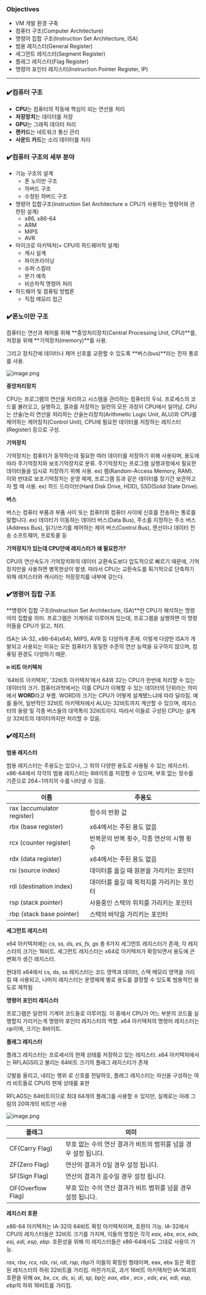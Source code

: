 ### Objectives

- VM 개발 환경 구축
- 컴퓨터 구조(Computer Architecture)
- 명령어 집합 구조(Instruction Set Architecture, ISA)
- 범용 레지스터(General Register)
- 세그먼트 레지스터(Segment Register)
- 플래그 레지스터(Flag Register)
- 명령어 포인터 레지스터(Instruction Pointer Register, IP)

---

### ✔️컴퓨터 구조

- **CPU**는 컴퓨터의 작동에 핵심이 되는 연산을 처리
- **저장장치**는 데이터를 저장
- **GPU**는 그래픽 데이터 처리
- **랜카드**는 네트워크 통신 관리
- **사운드 카드**는 소리 데이터를 처리

### ✔️**컴퓨터 구조의 세부 분야**

- 기능 구조의 설계
    - 폰 노이만 구조
    - 하버드 구조
    - 수정된 하버드 구조
- 명령어 집합구조(Instruction Set Architecture **=** CPU가 사용하는 명령어와 관련된 설계)
    - x86, x86-64
    - ARM
    - MIPS
    - AVR
- 마이크로 아키텍처(= CPU의 하드웨어적 설계)
    - 캐시 설계
    - 파이프라이닝
    - 슈퍼 스칼라
    - 분기 예측
    - 비순차적 명령어 처리
- 하드웨어 및 컴퓨팅 방법론
    - 직접 메모리 접근

### ✔️**폰노이만 구조**

컴퓨터는 연산과 제어를 위해 **중앙처리장치(Central Processing Unit, CPU)**를, 저장을 위해 **기억장치(memory)**를 사용.

 그리고 장치간에 데이터나 제어 신호를 교환할 수 있도록 **버스(bus)**라는 전자 통로를 사용.

![image.png](https://prod-files-secure.s3.us-west-2.amazonaws.com/3e6507f6-9180-4db1-b0aa-a71b098133d7/7a9270f9-27c6-4047-8f89-89b19d4b9359/image.png)

**중앙처리장치**

CPU는 프로그램의 연산을 처리하고 시스템을 관리하는 컴퓨터의 두뇌. 프로세스의 코드를 불러오고, 실행하고, 결과를 저장하는 일련의 모든 과정이 CPU에서 일어남. CPU는 산술/논리 연산을 처리하는 산술논리장치(Arithmetic Logic Unit, ALU)와 CPU를 제어하는 제어장치(Control Unit), CPU에 필요한 데이터를 저장하는 레지스터(Register) 등으로 구성.

**기억장치**

기억장치는 컴퓨터가 동작하는데 필요한 여러 데이터를 저장하기 위해 사용되며, 용도에 따라 주기억장치와 보조기억장치로 분류. 주기억장치는 프로그램 실행과정에서 필요한 데이터들을 임시로 저장하기 위해 사용. ex) 램(Random-Access Memory, RAM). 이와 반대로 보조기억장치는 운영 체제, 프로그램 등과 같은 데이터를 장기간 보관하고자 할 때 사용. ex) 하드 드라이브(Hard Disk Drive, HDD), SSD(Solid State Drive).

**버스**

버스는 컴퓨터 부품과 부품 사이 또는 컴퓨터와 컴퓨터 사이에 신호를 전송하는 통로를 말합니다. ex) 데이터가 이동하는 데이터 버스(Data Bus), 주소를 지정하는 주소 버스(Address Bus), 읽기/쓰기를 제어하는 제어 버스(Control Bus), 랜선이나 데이터 전송 소프트웨어, 프로토콜 등

**기억장치가 있는데 CPU안에 레지스터가 왜 필요한가?**

CPU의 연산속도가 기억장치와의 데이터 교환속도보다 압도적으로 빠르기 때문에, 기억장치만을 사용하면 병목현상이 발생. 따라서 CPU는 교환속도를 획기적으로 단축하기 위해 레지스터와 캐시라는 저장장치를 내부에 갖는다.

### ✔️**명령어 집합 구조**

**명령어 집합 구조(Instruction Set Architecture, ISA)**란 CPU가 해석하는 명령어의 집합을 의미. 프로그램은 기계어로 이루어져 있는데, 프로그램을 실행하면 이 명령어들을 CPU가 읽고, 처리.

ISA는 IA-32, x86-64(x64), MIPS, AVR 등 다양하게 존재. 이렇게 다양한 ISA가 개발되고 사용되는 이유는 모든 컴퓨터가 동일한 수준의 연산 능력을 요구하지 않으며, 컴퓨팅 환경도 다양하기 때문.

**n 비트 아키텍처**

‘64비트 아키텍처', '32비트 아키텍처’에서 64와 32는 CPU가 한번에 처리할 수 있는 데이터의 크기. 컴퓨터과학에서는 이를 CPU가 이해할 수 있는 데이터의 단위라는 의미에서 **WORD**라고 부름. WORD의 크기는 CPU가 어떻게 설계됐느냐에 따라 달라짐. 예를 들어, 일반적인 32비트 아키텍처에서 ALU는 32비트까지 계산할 수 있으며, 레지스터의 용량 및 각종 버스들의 대역폭이 32비트이다. 따라서 이들로 구성된 CPU는 설계 상 32비트의 데이터까지만 처리할 수 있음.

### ✔️레지스터

**범용 레지스터**

범용 레지스터는 주용도는 있으나, 그 외의 다양한 용도로 사용될 수 있는 레지스터. x86-64에서 각각의 범용 레지스터는 8바이트를 저장할 수 있으며, 부호 없는 정수를 기준으로 264−1까지의 수를 나타낼 수 있음.

| **이름** | **주용도** |
| --- | --- |
| rax (accumulator register) | 함수의 반환 값 |
| rbx (base register) | x64에서는 주된 용도 없음 |
| rcx (counter register) | 반복문의 반복 횟수, 각종 연산의 시행 횟수 |
| rdx (data register) | x64에서는 주된 용도 없음 |
| rsi (source index) | 데이터를 옮길 때 원본을 가리키는 포인터 |
| rdi (destination index) | 데이터를 옮길 때 목적지를 가리키는 포인터 |
| rsp (stack pointer) | 사용중인 스택의 위치를 가리키는 포인터 |
| rbp (stack base pointer) | 스택의 바닥을 가리키는 포인터 |

**세그먼트 레지스터**

x64 아키텍처에는 *cs, ss, ds, es, fs, gs* 총 6가지 세그먼트 레지스터가 존재, 각 레지스터의 크기는 16비트. 세그먼트 레지스터는 x64로 아키텍처가 확장되면서 용도에 큰 변화가 생긴 레지스터.

현대의 x64에서 cs, ds, ss 레지스터는 코드 영역과 데이터, 스택 메모리 영역을 가리킬 때 사용되고, 나머지 레지스터는 운영체제 별로 용도를 결정할 수 있도록 범용적인 용도로 제작됨

**명령어 포인터 레지스터**

프로그램은 일련의 기계어 코드들로 이루어짐. 이 중에서 CPU가 어느 부분의 코드를 실행할지 가리키는게 명령어 포인터 레지스터의 역할. x64 아키텍처의 명령어 레지스터는 *rip*이며, 크기는 8바이트.

**플래그 레지스터**

플래그 레지스터는 프로세서의 현재 상태를 저장하고 있는 레지스터. x64 아키텍처에서는 RFLAGS라고 불리는 64비트 크기의 플래그 레지스터가 존재

깃발을 올리고, 내리는 행위 로 신호를 전달하듯, 플래그 레지스터는 자신을 구성하는 여러 비트들로 CPU의 현재 상태를 표현

RFLAGS는 64비트이므로 최대 64개의 플래그를 사용할 수 있지만, 실제로는 아래 그림의 20여개의 비트만 사용

![image.png](https://prod-files-secure.s3.us-west-2.amazonaws.com/3e6507f6-9180-4db1-b0aa-a71b098133d7/f27cebe8-4bc0-4e1a-b5ed-522c62a7cf6f/image.png)

| **플래그** | **의미** |
| --- | --- |
| CF(Carry Flag) | 부호 없는 수의 연산 결과가 비트의 범위를 넘을 경우 설정 됩니다. |
| ZF(Zero Flag) | 연산의 결과가 0일 경우 설정 됩니다. |
| SF(Sign Flag) | 연산의 결과가 음수일 경우 설정 됩니다. |
| OF(Overflow Flag) | 부호 있는 수의 연산 결과가 비트 범위를 넘을 경우 설정 됩니다. |

**레지스터 호환**

x86-64 아키텍처는 IA-32의 64비트 확장 아키텍처이며, 호환이 가능. IA-32에서 CPU의 레지스터들은 32비트 크기를 가지며, 이들의 명칭은 각각 *eax, ebx, ecx, edx, esi, edi, esp, ebp*. 호환성을 위해 이 레지스터들은 x86-64에서도 그대로 사용이 가능.

*rax, rbx, rcx, rdx, rsi, rdi, rsp, rbp*가 이들의 확장된 형태이며, eax, ebx 등은 확장된 레지스터의 하위 32비트를 가리킴. 마찬가지로, 과거 16비트 아키텍처인 IA-16과의 호환을 위해 *ax, bx, cx, dx, si, di, sp, bp*는 *eax, ebx , ecx , edx, esi, edi, esp, ebp*의 하위 16비트를 가리킴.
